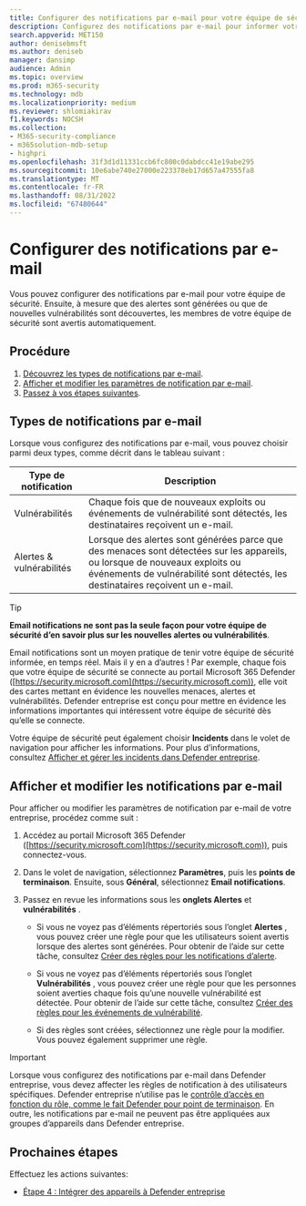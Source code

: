 ```yaml
---
title: Configurer des notifications par e-mail pour votre équipe de sécurité
description: Configurez des notifications par e-mail pour informer votre équipe de sécurité des alertes et des vulnérabilités dans Defender entreprise.
search.appverid: MET150
author: denisebmsft
ms.author: deniseb
manager: dansimp
audience: Admin
ms.topic: overview
ms.prod: m365-security
ms.technology: mdb
ms.localizationpriority: medium
ms.reviewer: shlomiakirav
f1.keywords: NOCSH
ms.collection:
- M365-security-compliance
- m365solution-mdb-setup
- highpri
ms.openlocfilehash: 31f3d1d11331ccb6fc800c0dabdcc41e19abe295
ms.sourcegitcommit: 10e6abe740e27000e223378eb17d657a47555fa8
ms.translationtype: MT
ms.contentlocale: fr-FR
ms.lasthandoff: 08/31/2022
ms.locfileid: "67480644"
---
```

# <a name="set-up-email-notifications"></a>Configurer des notifications par e-mail

Vous pouvez configurer des notifications par e-mail pour votre équipe de sécurité. Ensuite, à mesure que des alertes sont générées ou que de nouvelles vulnérabilités sont découvertes, les membres de votre équipe de sécurité sont avertis automatiquement. 

## <a name="what-to-do"></a>Procédure

1. [Découvrez les types de notifications par e-mail](#types-of-email-notifications).
2. [Afficher et modifier les paramètres de notification par e-mail](#view-and-edit-email-notifications).
3. [Passez à vos étapes suivantes](#next-steps).

## <a name="types-of-email-notifications"></a>Types de notifications par e-mail

Lorsque vous configurez des notifications par e-mail, vous pouvez choisir parmi deux types, comme décrit dans le tableau suivant :

| Type de notification  | Description  |
|---------|---------|
| Vulnérabilités  | Chaque fois que de nouveaux exploits ou événements de vulnérabilité sont détectés, les destinataires reçoivent un e-mail. |
| Alertes & vulnérabilités  | Lorsque des alertes sont générées parce que des menaces sont détectées sur les appareils, ou lorsque de nouveaux exploits ou événements de vulnérabilité sont détectés, les destinataires reçoivent un e-mail. |

> [!TIP]
> **Email notifications ne sont pas la seule façon pour votre équipe de sécurité d’en savoir plus sur les nouvelles alertes ou vulnérabilités**.
> 
> Email notifications sont un moyen pratique de tenir votre équipe de sécurité informée, en temps réel. Mais il y en a d’autres ! Par exemple, chaque fois que votre équipe de sécurité se connecte au portail Microsoft 365 Defender ([https://security.microsoft.com](https://security.microsoft.com)), elle voit des cartes mettant en évidence les nouvelles menaces, alertes et vulnérabilités. Defender entreprise est conçu pour mettre en évidence les informations importantes qui intéressent votre équipe de sécurité dès qu’elle se connecte.
> 
> Votre équipe de sécurité peut également choisir **Incidents** dans le volet de navigation pour afficher les informations. Pour plus d’informations, consultez [Afficher et gérer les incidents dans Defender entreprise](mdb-view-manage-incidents.md).

## <a name="view-and-edit-email-notifications"></a>Afficher et modifier les notifications par e-mail

Pour afficher ou modifier les paramètres de notification par e-mail de votre entreprise, procédez comme suit :

1. Accédez au portail Microsoft 365 Defender ([https://security.microsoft.com](https://security.microsoft.com)), puis connectez-vous.

2. Dans le volet de navigation, sélectionnez **Paramètres**, puis les **points de terminaison**. Ensuite, sous **Général**, sélectionnez **Email notifications**. 

3. Passez en revue les informations sous les **onglets Alertes** et **vulnérabilités** .

   - Si vous ne voyez pas d’éléments répertoriés sous l’onglet **Alertes** , vous pouvez créer une règle pour que les utilisateurs soient avertis lorsque des alertes sont générées. Pour obtenir de l’aide sur cette tâche, consultez [Créer des règles pour les notifications d’alerte](../defender-endpoint/configure-email-notifications.md).

   - Si vous ne voyez pas d’éléments répertoriés sous l’onglet **Vulnérabilités** , vous pouvez créer une règle pour que les personnes soient averties chaque fois qu’une nouvelle vulnérabilité est détectée. Pour obtenir de l’aide sur cette tâche, consultez [Créer des règles pour les événements de vulnérabilité](../defender-endpoint/configure-vulnerability-email-notifications.md).

   - Si des règles sont créées, sélectionnez une règle pour la modifier. Vous pouvez également supprimer une règle. 

> [!IMPORTANT]
> Lorsque vous configurez des notifications par e-mail dans Defender entreprise, vous devez affecter les règles de notification à des utilisateurs spécifiques. Defender entreprise n’utilise pas le [contrôle d’accès en fonction du rôle, comme le fait Defender pour point de terminaison](../defender-endpoint/rbac.md). En outre, les notifications par e-mail ne peuvent pas être appliquées aux groupes d’appareils dans Defender entreprise. 

## <a name="next-steps"></a>Prochaines étapes

Effectuez les actions suivantes:

- [Étape 4 : Intégrer des appareils à Defender entreprise](mdb-onboard-devices.md)
